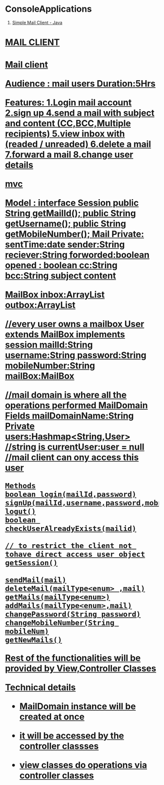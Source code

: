 # ConsoleApplications
<div>

<ol>
<li><a href="#mailclient">Simple Mail Client - Java</li>
</ol>
<div id="mailclient">
<H1>MAIL CLIENT<H1>
Mail client

Audience : mail users
Duration:5Hrs

Features:
1.Login mail account
2.sign up
4.send a mail with subject and content (CC,BCC,Multiple recipients)
5.view inbox with (readed / unreaded)
6.delete a mail
7.forward a mail
8.change user details


mvc

Model :
interface Session
    public String getMailId();
    public String getUsername();
    public String getMobileNumber();
Mail
Private:
    sentTime:date
    sender:String
    reciever:String
    forworded:boolean
    opened : boolean
    cc:String
    bcc:String
    subject
    content

MailBox
    inbox:ArrayList<mail>
    outbox:ArrayList<mail>

//every user owns a mailbox
User extends MailBox implements session
    mailId:String
    username:String
    password:String
    mobileNumber:String
    mailBox:MailBox

//mail domain is where all the operations performed
MailDomain
    Fields
    mailDomainName:String
    Private users:Hashmap<String,User>          //string is 
    currentUser:user = null             //mail client can ony access this user
    
    Methods
    boolean login(mailId,password)
    signUp(mailId,username,password,mobnumber)
    logut()
    boolean checkUserAlreadyExists(mailid)
    
    // to restrict the client not tohave direct access user object
    getSession()
    
    sendMail(mail)
    deleteMail(mailType<enum> ,mail)
    getMails(mailType<enum>)
    addMails(mailType<enum>,mail)
    changePassword(String password)
    changeMobileNumber(String mobileNum)
    getNewMails()



Rest of the functionalities will be provided by View,Controller Classes


Technical details

 * MailDomain instance will be created at once 

 * it will be accessed by the controller classses

 * view classes do operations via controller classes

</div>
</div>

